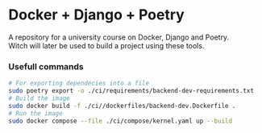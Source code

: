 # Docker + Django + Poetry
A repository for a university course on Docker, Django and Poetry. \
Witch will later be used to build a project using these tools.

### Usefull commands
```Bash
# For exporting dependecies into a file
sudo poetry export -o ./ci/requirements/backend-dev-requirements.txt
# Build the image
sudo docker build -f ./ci//dockerfiles/backend-dev.Dockerfile . 
# Run the image
sudo docker compose --file ./ci/compose/kernel.yaml up --build
```

